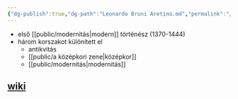 ```yaml
---
{"dg-publish":true,"dg-path":"Leonardo Bruni Aretino.md","permalink":"/leonardo-bruni-aretino/"}
---
```


- első [[public/modernitás\|modern]] történész (1370-1444)
- három korszakot különített el
	- antikvitás
	- [[public/a középkori zene\|középkor]]
	- [[public/modernitás\|modernitás]]
## [wiki](https://en.m.wikipedia.org/wiki/Leonardo_Bruni)